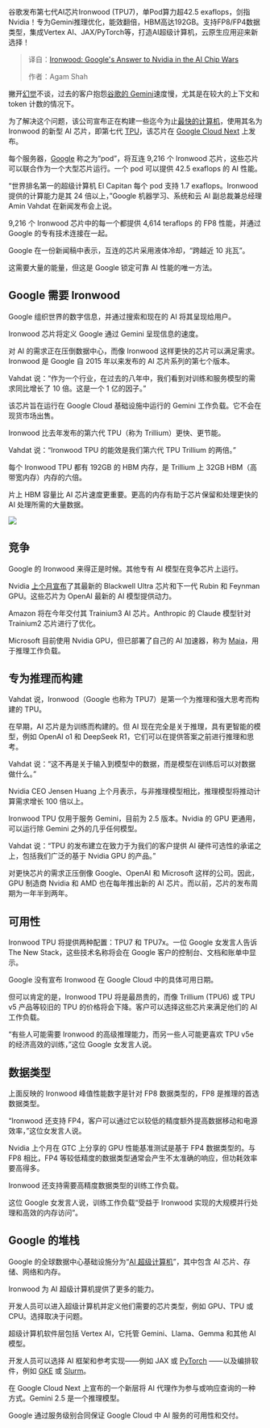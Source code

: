 <!--
title: Ironwood：谷歌在AI芯片大战中对抗英伟达的答案
cover: https://cdn.thenewstack.io/media/2025/04/e9f2b7df-osarugue-igbinoba-t354dnfdjkq-unsplash.jpg
summary: 谷歌发布第七代AI芯片Ironwood (TPU7)，单Pod算力超42.5 exaflops，剑指Nvidia！专为Gemini推理优化，能效翻倍，HBM高达192GB。支持FP8/FP4数据类型，集成Vertex AI、JAX/PyTorch等，打造AI超级计算机，云原生应用迎来新选择！
-->

谷歌发布第七代AI芯片Ironwood (TPU7)，单Pod算力超42.5 exaflops，剑指Nvidia！专为Gemini推理优化，能效翻倍，HBM高达192GB。支持FP8/FP4数据类型，集成Vertex AI、JAX/PyTorch等，打造AI超级计算机，云原生应用迎来新选择！

> 译自：[Ironwood: Google's Answer to Nvidia in the AI Chip Wars](https://thenewstack.io/ironwood-googles-answer-to-nvidia-in-the-ai-chip-wars/)
> 
> 作者：Agam Shah

撇开[幻觉](https://thenewstack.io/how-to-reduce-the-hallucinations-from-large-language-models/)不谈，过去的客户抱怨[谷歌的 Gemini](https://thenewstack.io/gemini-all-you-need-to-know-about-googles-multimodal-ai/)速度慢，尤其是在较大的上下文和 token 计数的情况下。

为了解决这个问题，该公司宣布正在构建一些迄今为止[最快的计算机](https://thenewstack.io/top500-chinas-supercomputing-silence-aggravates-tech-cold-war-with-u-s/)，使用其名为 Ironwood 的新型 AI 芯片，即第七代 [TPU](https://thenewstack.io/ai-hardware-and-open-models-headed-in-the-linux-direction/)，该芯片在 [Google Cloud Next](https://cloud.withgoogle.com/next/25) 上发布。

每个服务器，[Google](https://cloud.google.com/?utm_content=inline+mention) 称之为“pod”，将互连 9,216 个 Ironwood 芯片，这些芯片可以联合作为一个大型芯片运行。一个 pod 可以提供 42.5 exaflops 的 AI 性能。

“世界排名第一的超级计算机 El Capitan 每个 pod 支持 1.7 exaflops。Ironwood 提供的计算能力是其 24 倍以上，”Google 机器学习、系统和云 AI 副总裁兼总经理 Amin Vahdat 在新闻发布会上说。

9,216 个 Ironwood 芯片中的每一个都提供 4,614 teraflops 的 FP8 性能，并通过 Google 的专有技术连接在一起。

Google 在一份新闻稿中表示，互连的芯片采用液体冷却，“跨越近 10 兆瓦”。

这需要大量的能量，但这是 Google 锁定可靠 AI 性能的唯一方法。

## Google 需要 Ironwood

Google 组织世界的数字信息，并通过搜索和现在的 AI 将其呈现给用户。

Ironwood 芯片将定义 Google 通过 Gemini 呈现信息的速度。

对 AI 的需求正在压倒数据中心，而像 Ironwood 这样更快的芯片可以满足需求。Ironwood 是 Google 自 2015 年以来发布的 AI 芯片系列的第七个版本。

Vahdat 说：“作为一个行业，在过去的八年中，我们看到对训练和服务模型的需求同比增长了 10 倍。这是一个 1 亿的因子。”

该芯片旨在运行在 Google Cloud 基础设施中运行的 Gemini 工作负载。它不会在现货市场出售。

Ironwood 比去年发布的第六代 TPU（称为 Trillium）更快、更节能。

Vahdat 说：“Ironwood TPU 的能效是我们第六代 TPU Trillium 的两倍。”

每个 Ironwood TPU 都有 192GB 的 HBM 内存，是 Trillium 上 32GB HBM（高带宽内存）内存的六倍。

片上 HBM 容量比 AI 芯片速度更重要。更高的内存有助于芯片保留和处理更快的 AI 处理所需的大量数据。

![](https://cdn.thenewstack.io/media/2025/04/e5bdda24-screenshotironwood-1-1-1024x505.png)

## 竞争

Google 的 Ironwood 来得正是时候。其他专有 AI 模型在竞争芯片上运行。

Nvidia [上个月宣布](https://thenewstack.io/nvidia-unveils-next-gen-rubin-and-feynman-architectures-pushing-ai-power-limits/)了其最新的 Blackwell Ultra 芯片和下一代 Rubin 和 Feynman GPU。这些芯片为 OpenAI 最新的 AI 模型提供动力。

Amazon 将在今年交付其 Trainium3 AI 芯片。Anthropic 的 Claude 模型针对 Trainium2 芯片进行了优化。

Microsoft 目前使用 Nvidia GPU，但已部署了自己的 AI 加速器，称为 [Maia](https://thenewstack.io/why-microsoft-has-to-save-openai/)，用于推理工作负载。

## 专为推理而构建

Vahdat 说，Ironwood（Google 也称为 TPU7）是第一个为推理和强大思考而构建的 TPU。

在早期，AI 芯片是为训练而构建的。但 AI 现在完全是关于推理，具有更智能的模型，例如 OpenAI o1 和 DeepSeek R1，它们可以在提供答案之前进行推理和思考。

Vahdat 说：“这不再是关于输入到模型中的数据，而是模型在训练后可以对数据做什么。”

Nvidia CEO Jensen Huang 上个月表示，与非推理模型相比，推理模型将推动计算需求增长 100 倍以上。

Ironwood TPU 仅用于服务 Gemini，目前为 2.5 版本。Nvidia 的 GPU 更通用，可以运行除 Gemini 之外的几乎任何模型。

Vahdat 说：“TPU 的发布建立在致力于为我们的客户提供 AI 硬件可选性的承诺之上，包括我们广泛的基于 Nvidia GPU 的产品。”

对更快芯片的需求正压倒像 Google、OpenAI 和 Microsoft 这样的公司。因此，GPU 制造商 Nvidia 和 AMD 也在每年推出新的 AI 芯片。而以前，芯片的发布周期为一年半到两年。

## 可用性

Ironwood TPU 将提供两种配置：TPU7 和 TPU7x。一位 Google 女发言人告诉 The New Stack，这些技术名称将会在 Google 客户的控制台、文档和账单中显示。

Google 没有宣布 Ironwood 在 Google Cloud 中的具体可用日期。

但可以肯定的是，Ironwood TPU 将是最昂贵的，而像 Trillium (TPU6) 或 TPU v5 产品等较旧的 TPU 的价格将会下降。客户可以选择这些芯片来满足他们的 AI 工作负载。

“有些人可能需要 Ironwood 的高级推理能力，而另一些人可能更喜欢 TPU v5e 的经济高效的训练，”这位 Google 女发言人说。

## 数据类型

上面反映的 Ironwood 峰值性能数字是针对 FP8 数据类型的，FP8 是推理的首选数据类型。

“Ironwood 还支持 FP4，客户可以通过它以较低的精度额外提高数据移动和电源效率，”这位女发言人说。

Nvidia 上个月在 GTC 上分享的 GPU 性能基准测试是基于 FP4 数据类型的。与 FP8 相比，FP4 等较低精度的数据类型通常会产生不太准确的响应，但功耗效率要高得多。

Ironwood 还支持需要高精度数据类型的训练工作负载。

这位 Google 女发言人说，训练工作负载“受益于 Ironwood 实现的大规模并行处理和高效的内存访问”。

## Google 的堆栈

Google 的全球数据中心基础设施分为“[AI 超级计算机](https://cloud.google.com/solutions/ai-hypercomputer?hl=zh-cn)”，其中包含 AI 芯片、存储、网络和内存。

Ironwood 为 AI 超级计算机提供了更多的能力。

开发人员可以进入超级计算机并定义他们需要的芯片类型，例如 GPU、TPU 或 CPU。选择取决于问题。

超级计算机软件层包括 Vertex AI，它托管 Gemini、Llama、Gemma 和其他 AI 模型。

开发人员可以选择 AI 框架和参考实现——例如 JAX 或 [PyTorch](https://thenewstack.io/why-pytorch-gets-all-the-love/) ——以及编排软件，例如 [GKE](https://thenewstack.io/run-a-google-kubernetes-engine-cluster-for-under-25-month/) 或 [Slurm](https://thenewstack.io/kubernetes-evolution-from-microservices-to-batch-processing-powerhouse/)。

在 Google Cloud Next 上宣布的一个新层将 AI 代理作为参与或响应查询的一种方式。Gemini 2.5 是一个推理模型。

Google 通过服务级别合同保证 Google Cloud 中 AI 服务的可用性和交付。